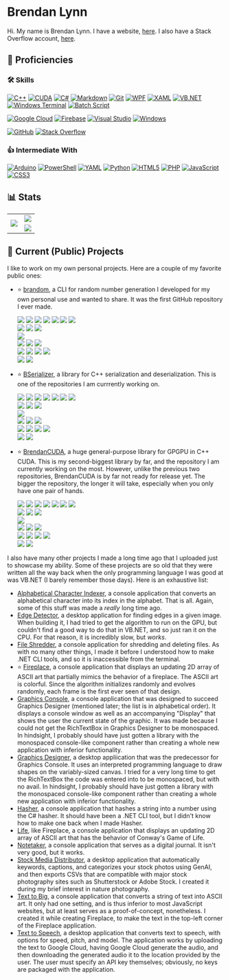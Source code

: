 # Brendan Lynn

Hi. My name is Brendan Lynn. I have a website, [here](https://www.brendanlynn.org). I also have a Stack Overflow account, [here](https://stackoverflow.com/users/22141420/).

## :rocket: Proficiencies

### :hammer_and_wrench: Skills
[![C++](https://img.shields.io/badge/c++-%2300599C.svg?style=for-the-badge&logo=c%2B%2B&logoColor=white)](https://en.wikipedia.org/wiki/C%2B%2B)
[![CUDA](https://img.shields.io/badge/CUDA-76B900?style=for-the-badge&logo=nvidia&logoColor=white)](https://en.wikipedia.org/wiki/CUDA)
[![C#](https://img.shields.io/badge/c%23-%23239120.svg?style=for-the-badge&logo=csharp&logoColor=white)](https://en.wikipedia.org/wiki/C_Sharp_(programming_language))
[![Markdown](https://img.shields.io/badge/markdown-%23000000.svg?style=for-the-badge&logo=markdown&logoColor=white)](https://en.wikipedia.org/wiki/Markdown)
[![Git](https://img.shields.io/badge/Git-F05032?style=for-the-badge&logo=git&logoColor=white)](https://en.wikipedia.org/wiki/Git)
[![WPF](https://img.shields.io/badge/WPF-5C2D91?style=for-the-badge&logo=microsoft&logoColor=white)](https://en.wikipedia.org/wiki/Windows_Presentation_Foundation)
[![XAML](https://img.shields.io/badge/XAML-0C54C2?style=for-the-badge&logo=xaml&logoColor=white)](https://en.wikipedia.org/wiki/Extensible_Application_Markup_Language)
[![VB.NET](https://img.shields.io/badge/VB.NET-512BD4?style=for-the-badge&logo=.net&logoColor=white)](https://en.wikipedia.org/wiki/Visual_Basic_(.NET))
[![Windows Terminal](https://img.shields.io/badge/Windows%20Terminal-%234D4D4D.svg?style=for-the-badge&logo=windows-terminal&logoColor=white)](https://en.wikipedia.org/wiki/Windows_Terminal)
[![Batch Script](https://img.shields.io/badge/batch_script-%2300f.svg?style=for-the-badge&logo=windows&logoColor=white)](https://en.wikipedia.org/wiki/Batch_file)

[![Google Cloud](https://img.shields.io/badge/GoogleCloud-%234285F4.svg?style=for-the-badge&logo=google-cloud&logoColor=white)](https://en.wikipedia.org/wiki/Google_Cloud_Platform)
[![Firebase](https://img.shields.io/badge/firebase-a08021?style=for-the-badge&logo=firebase&logoColor=ffcd34)](https://en.wikipedia.org/wiki/Firebase)
[![Visual Studio](https://img.shields.io/badge/Visual%20Studio-5C2D91.svg?style=for-the-badge&logo=visual-studio&logoColor=white)](https://en.wikipedia.org/wiki/Visual_Studio)
[![Windows](https://img.shields.io/badge/Windows-0078D6?style=for-the-badge&logo=windows&logoColor=white)](https://en.wikipedia.org/wiki/Windows_10)

[![GitHub](https://img.shields.io/badge/GitHub-181717?style=for-the-badge&logo=github&logoColor=white)](https://en.wikipedia.org/wiki/GitHub)
[![Stack Overflow](https://img.shields.io/badge/Stack_Overflow-FE7A16?style=for-the-badge&logo=stack-overflow&logoColor=white)](https://en.wikipedia.org/wiki/Stack_Overflow)

### :thumbsup: Intermediate With
[![Arduino](https://img.shields.io/badge/-Arduino-00979D?style=for-the-badge&logo=Arduino&logoColor=white)](https://en.wikipedia.org/wiki/Arduino)
[![PowerShell](https://img.shields.io/badge/PowerShell-%235391FE.svg?style=for-the-badge&logo=powershell&logoColor=white)](https://en.wikipedia.org/wiki/PowerShell)
[![YAML](https://img.shields.io/badge/yaml-%23ffffff.svg?style=for-the-badge&logo=yaml&logoColor=151515)](https://en.wikipedia.org/wiki/YAML)
[![Python](https://img.shields.io/badge/python-3670A0?style=for-the-badge&logo=python&logoColor=ffdd54)](https://en.wikipedia.org/wiki/Python_(programming_language))
[![HTML5](https://img.shields.io/badge/html5-%23E34F26.svg?style=for-the-badge&logo=html5&logoColor=white)](https://en.wikipedia.org/wiki/HTML5)
[![PHP](https://img.shields.io/badge/php-%23777BB4.svg?style=for-the-badge&logo=php&logoColor=white)](https://en.wikipedia.org/wiki/PHP)
[![JavaScript](https://img.shields.io/badge/javascript-%23323330.svg?style=for-the-badge&logo=javascript&logoColor=%23F7DF1E)](https://en.wikipedia.org/wiki/JavaScript)
[![CSS3](https://img.shields.io/badge/css3-%231572B6.svg?style=for-the-badge&logo=css3&logoColor=white)](https://en.wikipedia.org/wiki/CSS)

## :bar_chart: Stats

<table>
  <tr>
    <td rowspan="2" align="center"><picture><img src="https://github-readme-stats.vercel.app/api/top-langs/?username=brendanlynn"/></picture></td>
    <td align="center"><a href="https://stackoverflow.com/users/22141420/"><img src="https://stackoverflow.com/users/flair/22141420.png?theme=clean"/></a></td>
  </tr>
  <tr>
    <td align="center"><picture><img src="https://github-readme-stats.vercel.app/api?username=brendanlynn"/></picture></td>
  </tr>
</table>

## :star2: Current (Public) Projects

I like to work on my own personal projects. Here are a couple of my favorite public ones:

* :star: [brandom](https://github.com/brendanlynn/brandom), a CLI for random number generation I developed for my own personal use and wanted to share. It was the first GitHub repository I ever made.
  
  [![](https://badgen.net/github/watchers/brendanlynn/brandom)](https://github.com/brendanlynn/brandom/watchers) [![](https://badgen.net/github/branches/brendanlynn/brandom)](https://github.com/brendanlynn/brandom/branches) [![](https://badgen.net/github/releases/brendanlynn/brandom)](https://github.com/brendanlynn/brandom/releases) [![](https://badgen.net/github/tags/brendanlynn/brandom)](https://github.com/brendanlynn/brandom/tags) [![](https://badgen.net/github/stars/brendanlynn/brandom)](https://github.com/brendanlynn/brandom/stargazers) [![](https://badgen.net/github/forks/brendanlynn/brandom)](https://github.com/brendanlynn/brandom/forks) [![](https://badgen.net/github/contributors/brendanlynn/brandom)](https://github.com/brendanlynn/brandom/graphs/contributors)\
  [![](https://badgen.net/github/tag/brendanlynn/brandom)](https://github.com/brendanlynn/brandom/tags) [![](https://badgen.net/github/release/brendanlynn/brandom?label=latest%20release)](https://github.com/brendanlynn/brandom/releases/latest) [![](https://badgen.net/github/release/brendanlynn/brandom/stable?label=latest%20stable%20release)](https://github.com/brendanlynn/brandom/releases)\
  [![](https://badgen.net/github/dependents-repo/brendanlynn/brandom)](https://github.com/brendanlynn/brandom/network/dependents)\
  [![](https://badgen.net/github/issues/brendanlynn/brandom)](https://github.com/brendanlynn/brandom/issues?q=is%3Aissue) [![](https://badgen.net/github/open-issues/brendanlynn/brandom)](https://github.com/brendanlynn/brandom/issues?q=is%3Aissue+is%3Aopen) [![](https://badgen.net/github/closed-issues/brendanlynn/brandom)](https://github.com/brendanlynn/brandom/issues?q=is%3Aissue+is%3Aclosed)\
  [![](https://badgen.net/github/prs/brendanlynn/brandom)](https://github.com/brendanlynn/brandom/pulls?q=is%3Apr) [![](https://badgen.net/github/open-prs/brendanlynn/brandom)](https://github.com/brendanlynn/brandom/pulls?q=is%3Apr+is%3Aopen) [![](https://badgen.net/github/closed-prs/brendanlynn/brandom)](https://github.com/brendanlynn/brandom/pulls?q=is%3Apr+is%3Aclosed) [![](https://badgen.net/github/merged-prs/brendanlynn/brandom)](https://github.com/brendanlynn/brandom/pulls?q=is%3Apr+is%3Amerged)\
  [![](https://badgen.net/github/commits/brendanlynn/brandom)](https://github.com/brendanlynn/brandom/commits/) [![](https://badgen.net/github/last-commit/brendanlynn/brandom)](https://github.com/brendanlynn/brandom/commits/)
* :star: [BSerializer](https://github.com/brendanlynn/BSerializer), a library for C++ serialization and deserialization. This is one of the repositories I am currrently working on.
  
  [![](https://badgen.net/github/watchers/brendanlynn/BSerializer)](https://github.com/brendanlynn/BSerializer/watchers) [![](https://badgen.net/github/branches/brendanlynn/BSerializer)](https://github.com/brendanlynn/BSerializer/branches) [![](https://badgen.net/github/releases/brendanlynn/BSerializer)](https://github.com/brendanlynn/BSerializer/releases) [![](https://badgen.net/github/tags/brendanlynn/BSerializer)](https://github.com/brendanlynn/BSerializer/tags) [![](https://badgen.net/github/stars/brendanlynn/BSerializer)](https://github.com/brendanlynn/BSerializer/stargazers) [![](https://badgen.net/github/forks/brendanlynn/BSerializer)](https://github.com/brendanlynn/BSerializer/forks) [![](https://badgen.net/github/contributors/brendanlynn/BSerializer)](https://github.com/brendanlynn/BSerializer/graphs/contributors)\
  [![](https://badgen.net/github/tag/brendanlynn/BSerializer)](https://github.com/brendanlynn/BSerializer/tags) [![](https://badgen.net/github/release/brendanlynn/BSerializer?label=latest%20release)](https://github.com/brendanlynn/BSerializer/releases/latest) [![](https://badgen.net/github/release/brendanlynn/BSerializer/stable?label=latest%20stable%20release)](https://github.com/brendanlynn/BSerializer/releases)\
  [![](https://badgen.net/github/dependents-repo/brendanlynn/BSerializer)](https://github.com/brendanlynn/BSerializer/network/dependents)\
  [![](https://badgen.net/github/issues/brendanlynn/BSerializer)](https://github.com/brendanlynn/BSerializer/issues?q=is%3Aissue) [![](https://badgen.net/github/open-issues/brendanlynn/BSerializer)](https://github.com/brendanlynn/BSerializer/issues?q=is%3Aissue+is%3Aopen) [![](https://badgen.net/github/closed-issues/brendanlynn/BSerializer)](https://github.com/brendanlynn/BSerializer/issues?q=is%3Aissue+is%3Aclosed)\
  [![](https://badgen.net/github/prs/brendanlynn/BSerializer)](https://github.com/brendanlynn/BSerializer/pulls?q=is%3Apr) [![](https://badgen.net/github/open-prs/brendanlynn/BSerializer)](https://github.com/brendanlynn/BSerializer/pulls?q=is%3Apr+is%3Aopen) [![](https://badgen.net/github/closed-prs/brendanlynn/BSerializer)](https://github.com/brendanlynn/BSerializer/pulls?q=is%3Apr+is%3Aclosed) [![](https://badgen.net/github/merged-prs/brendanlynn/BSerializer)](https://github.com/brendanlynn/BSerializer/pulls?q=is%3Apr+is%3Amerged)\
  [![](https://badgen.net/github/commits/brendanlynn/BSerializer)](https://github.com/brendanlynn/BSerializer/commits/) [![](https://badgen.net/github/last-commit/brendanlynn/BSerializer)](https://github.com/brendanlynn/BSerializer/commits/)
* :star: [BrendanCUDA](https://github.com/brendanlynn/BrendanCUDA), a huge general-purpose library for GPGPU in C++ CUDA. This is my second-biggest library by far, and the repository I am currently working on the most. However, unlike the previous two repositories, BrendanCUDA is by far not ready for release yet. The bigger the repository, the longer it will take, especially when you only have one pair of hands.
  
  [![](https://badgen.net/github/watchers/brendanlynn/BrendanCUDA)](https://github.com/brendanlynn/BrendanCUDA/watchers) [![](https://badgen.net/github/branches/brendanlynn/BrendanCUDA)](https://github.com/brendanlynn/BrendanCUDA/branches) [![](https://badgen.net/github/releases/brendanlynn/BrendanCUDA)](https://github.com/brendanlynn/BrendanCUDA/releases) [![](https://badgen.net/github/tags/brendanlynn/BrendanCUDA)](https://github.com/brendanlynn/BrendanCUDA/tags) [![](https://badgen.net/github/stars/brendanlynn/BrendanCUDA)](https://github.com/brendanlynn/BrendanCUDA/stargazers) [![](https://badgen.net/github/forks/brendanlynn/BrendanCUDA)](https://github.com/brendanlynn/BrendanCUDA/forks) [![](https://badgen.net/github/contributors/brendanlynn/BrendanCUDA)](https://github.com/brendanlynn/BrendanCUDA/graphs/contributors)\
  [![](https://badgen.net/github/tag/brendanlynn/BrendanCUDA)](https://github.com/brendanlynn/BrendanCUDA/tags) [![](https://badgen.net/github/release/brendanlynn/BrendanCUDA?label=latest%20release)](https://github.com/brendanlynn/BrendanCUDA/releases/latest) [![](https://badgen.net/github/release/brendanlynn/BrendanCUDA/stable?label=latest%20stable%20release)](https://github.com/brendanlynn/BrendanCUDA/releases)\
  [![](https://badgen.net/github/dependents-repo/brendanlynn/BrendanCUDA)](https://github.com/brendanlynn/BrendanCUDA/network/dependents)\
  [![](https://badgen.net/github/issues/brendanlynn/BrendanCUDA)](https://github.com/brendanlynn/BrendanCUDA/issues?q=is%3Aissue) [![](https://badgen.net/github/open-issues/brendanlynn/BrendanCUDA)](https://github.com/brendanlynn/BrendanCUDA/issues?q=is%3Aissue+is%3Aopen) [![](https://badgen.net/github/closed-issues/brendanlynn/BrendanCUDA)](https://github.com/brendanlynn/BrendanCUDA/issues?q=is%3Aissue+is%3Aclosed)\
  [![](https://badgen.net/github/prs/brendanlynn/BrendanCUDA)](https://github.com/brendanlynn/BrendanCUDA/pulls?q=is%3Apr) [![](https://badgen.net/github/open-prs/brendanlynn/BrendanCUDA)](https://github.com/brendanlynn/BrendanCUDA/pulls?q=is%3Apr+is%3Aopen) [![](https://badgen.net/github/closed-prs/brendanlynn/BrendanCUDA)](https://github.com/brendanlynn/BrendanCUDA/pulls?q=is%3Apr+is%3Aclosed) [![](https://badgen.net/github/merged-prs/brendanlynn/BrendanCUDA)](https://github.com/brendanlynn/BrendanCUDA/pulls?q=is%3Apr+is%3Amerged)\
  [![](https://badgen.net/github/commits/brendanlynn/BrendanCUDA)](https://github.com/brendanlynn/BrendanCUDA/commits/) [![](https://badgen.net/github/last-commit/brendanlynn/BrendanCUDA)](https://github.com/brendanlynn/BrendanCUDA/commits/)

I also have many other projects I made a long time ago that I uploaded just to showcase my ability. Some of these projects are so old that they were written all the way back when the only programming language I was good at was VB.NET (I barely remember those days). Here is an exhaustive list:

* [Alphabetical Character Indexer](https://github.com/brendanlynn/Alphabetical-Character-Indexer), a console application that converts an alphabetical character into its index in the alphabet. That is all. Again, some of this stuff was made a _really_ long time ago.
* [Edge Detector](https://github.com/brendanlynn/Edge-Detector), a desktop application for finding edges in a given image. When building it, I had tried to get the algorithm to run on the GPU, but couldn't find a good way to do that in VB.NET, and so just ran it on the CPU. For that reason, it is incredibly slow, but _works_.
* [File Shredder](https://github.com/brendanlynn/File-Shredder), a console application for shredding and deleting files. As with no many other things, I made it before I understood how to make .NET CLI tools, and so it is inaccessible from the terminal.
* :star: [Fireplace](https://github.com/brendanlynn/Fireplace), a console application that displays an updating 2D array of ASCII art that partially mimics the behavior of a fireplace. The ASCII art is colorful. Since the algorithm initializes randomly and evolves randomly, each frame is the first ever seen of that design.
* [Graphics Console](https://github.com/brendanlynn/Graphics-Console), a console application that was designed to succeed Graphics Designer (mentioned later; the list is in alphabetical order). It displays a console window as well as an accompanying "Display" that shows the user the current state of the graphic. It was made because I could not get the RichTextBox in Graphics Designer to be monospaced. In hindsight, I probably should have just gotten a library with the monospaced console-like component rather than creating a whole new application with inferior functionality.
* [Graphics Designer](https://github.com/brendanlynn/Graphics-Designer), a desktop appliication that was the predecessor for Graphics Console. It uses an interpreted programming language to draw shapes on the variably-sized canvas. I tried for a very long time to get the RichTextBox the code was entered into to be monospaced, but with no avail. In hindsight, I probably should have just gotten a library with the monospaced console-like component rather than creating a whole new application with inferior functionality.
* [Hasher](https://github.com/brendanlynn/Hasher), a console application that hashes a string into a number using the C# hasher. It should have been a .NET CLI tool, but I didn't know how to make one back when I made Hasher.
* [Life](https://github.com/brendanlynn/Life), like Fireplace, a console application that displays an updating 2D array of ASCII art that has the behavior of Conway's Game of Life.
* [Notetaker](https://github.com/brendanlynn/Notetaker), a console application that serves as a digital journal. It isn't very good, but it works.
* [Stock Media Distributor](https://github.com/brendanlynn/Stock-Media-Distributor), a desktop application that automatically keywords, captions, and categorizes your stock photos using GenAI, and then exports CSVs that are compatible with major stock photography sites such as Shutterstock or Adobe Stock. I created it during my brief interest in nature photography.
* [Text to Big](https://github.com/brendanlynn/Text-to-Big), a console application that converts a string of text into ASCII art. It only had one setting, and is thus inferior to most JavaScript websites, but at least serves as a proof-of-concept, nonetheless. I created it while creating Fireplace, to make the text in the top-left corner of the Fireplace application.
* [Text to Speech](https://github.com/brendanlynn/Text-to-Speech), a desktop application that converts text to speech, with options for speed, pitch, and model. The application works by uploading the text to Google Cloud, having Google Cloud generate the audio, and then downloading the generated audio it to the location provided by the user. The user must specify an API key themselves; obviously, no keys are packaged with the application.
